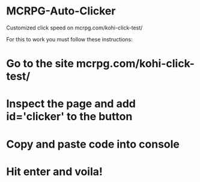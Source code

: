 # MCRPG-Auto-Clicker
Customized click speed on mcrpg.com/kohi-click-test/

For this to work you must follow these instructions:

# Go to the site mcrpg.com/kohi-click-test/
# Inspect the page and add id='clicker' to the button
# Copy and paste code into console
# Hit enter and voila!
